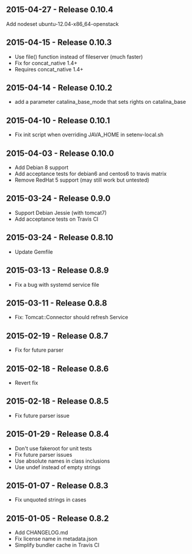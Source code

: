 ## 2015-04-27 - Release 0.10.4

Add nodeset ubuntu-12.04-x86_64-openstack

## 2015-04-15 - Release 0.10.3

- Use file() function instead of fileserver (much faster)
- Fix for concat_native 1.4+
- Requires concat_native 1.4+

## 2015-04-14 - Release 0.10.2

- add a parameter catalina_base_mode that sets rights on catalina_base

## 2015-04-10 - Release 0.10.1

- Fix init script when overriding JAVA_HOME in setenv-local.sh

## 2015-04-03 - Release 0.10.0

- Add Debian 8 support
- Add acceptance tests for debian6 and centos6 to travis matrix
- Remove RedHat 5 support (may still work but untested)

## 2015-03-24 - Release 0.9.0

- Support Debian Jessie (with tomcat7)
- Add acceptance tests on Travis CI

## 2015-03-24 - Release 0.8.10

- Update Gemfile

## 2015-03-13 - Release 0.8.9

- Fix a bug with systemd service file

## 2015-03-11 - Release 0.8.8

- Fix: Tomcat::Connector should refresh Service

## 2015-02-19 - Release 0.8.7

- Fix for future parser

## 2015-02-18 - Release 0.8.6

- Revert fix

## 2015-02-18 - Release 0.8.5

- Fix future parser issue

## 2015-01-29 - Release 0.8.4

- Don't use fakeroot for unit tests
- Fix future parser issues
- Use absolute names in class inclusions
- Use undef instead of empty strings

## 2015-01-07 - Release 0.8.3

- Fix unquoted strings in cases

## 2015-01-05 - Release 0.8.2

- Add CHANGELOG.md
- Fix license name in metadata.json
- Simplify bundler cache in Travis CI
